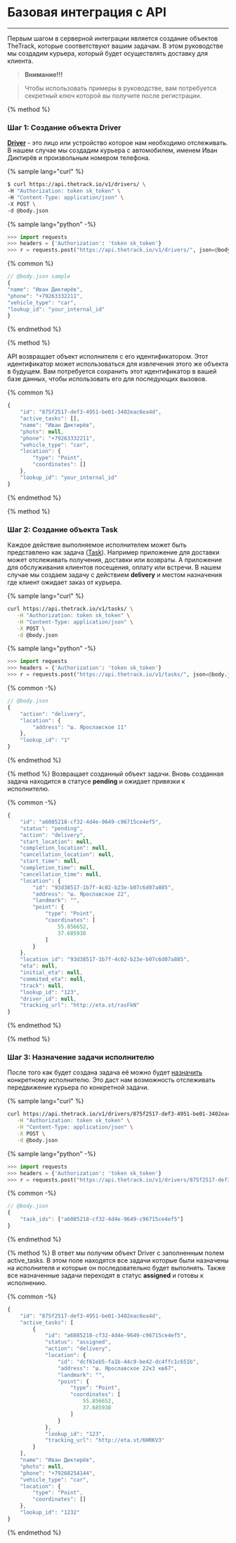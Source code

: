 # Базовая интеграция c API
---

Первым шагом в серверной интеграции является создание объектов TheTrack, которые соответствуют вашим задачам. В этом руководстве мы создадим курьера, который будет осуществлять доставку для клиента.

> **Внимание!!!**

> Чтобы использовать примеры в руководстве, вам потребуется секретный ключ которой вы получите после регистрации.

{% method %}
### **Шаг 1: Создание объекта Driver**
**[Driver](/api/objects/driver.md)** - это лицо или устройство которое нам необходимо отслеживать. В нашем случае мы создадим курьера с автомобилем, именем Иван Диктирёв и произвольным номером телефона.

{% sample lang="curl" %}
```bash
$ curl https://api.thetrack.io/v1/drivers/ \
-H "Authorization: token sk_token" \
-H "Content-Type: application/json" \
-X POST \
-d @body.json
```

{% sample lang="python" -%}
```python
>>> import requests
>>> headers = {'Authorization': 'token sk_token'}
>>> r = requests.post("https://api.thetrack.io/v1/drivers/", json=@body.json, headers=headers)
```

{% common %}
```js
// @body.json sample
{
"name": "Иван Диктирёв",
"phone": "+79263332211",
"vehicle_type": "car",
"lookup_id": "your_internal_id"
}
```
{% endmethod %}

{% method %}

API возвращает объект исполнителя с его идентификатором. Этот идентификатор может использоваться для извлечения этого же объекта в будущем. Вам потребуется сохранить этот идентификатор в вашей базе данных, чтобы использовать его для последующих вызовов.

{% common %}
```js
{
    "id": "875f2517-def3-4951-be01-3402eac6ea4d",
    "active_tasks": [],
    "name": "Иван Диктирёв",
    "photo": null,
    "phone": "+79263332211",
    "vehicle_type": "car",
    "location": {
        "type": "Point",
        "coordinates": []
    },
    "lookup_id": "your_internal_id"
}
```
{% endmethod %}

{% method %}
### **Шаг 2: Создание объекта Task**
Каждое действие выполняемое исполнителем может быть представлено как задача ([Task](/api/objects/task.md)). Например приложение для доставки может отслеживать получения, доставки или возвраты. А приложение для обслуживания клиентов посещения, оплату или встречи. В нашем случае мы создаем задачу с действием **delivery** и местом назначения где клиент ожидает заказ от курьера.

{% sample lang="curl" %}
```bash
curl https://api.thetrack.io/v1/tasks/ \
   -H "Authorization: token sk_token" \
   -H "Content-Type: application/json" \
   -X POST \
   -d @body.json
```

{% sample lang="python" -%}
```python
>>> import requests
>>> headers = {'Authorization': 'token sk_token'}
>>> r = requests.post("https://api.thetrack.io/v1/tasks/", json=@body.json, headers=headers)
```

{% common -%}
```js
// @body.json
{
    "action": "delivery",
    "location": {
        "address": "ш. Ярославское 11"
    },
    "lookup_id": "1"
}
```
{% endmethod %}


{% method %}
Возвращает созданный объект задачи. Вновь созданная задача находится в статусе **pending** и ожидает привязки к исполнителю.

{% common -%}
```js
{
    "id": "a6085218-cf32-4d4e-9649-c96715ce4ef5",
    "status": "pending",
    "action": "delivery",
    "start_location": null,
    "completion_location": null,
    "cancellation_location": null,
    "start_time": null,
    "completion_time": null,
    "cancellation_time": null,
    "location": {
        "id": "93d38517-1b7f-4c02-b23e-b07c6d07a885",
        "address": "ш. Ярославское 22",
        "landmark": "",
        "point": {
            "type": "Point",
            "coordinates": [
                55.856652,
                37.685938
            ]
        }
    },
    "location_id": "93d38517-1b7f-4c02-b23e-b07c6d07a885",
    "eta": null,
    "initial_eta": null,
    "commited_eta": null,
    "track": null,
    "lookup_id": "123",
    "driver_id": null,
    "tracking_url": "http://eta.st/rasFkN"
}
```
{% endmethod %}

{% method %}
### **Шаг 3: Назначение задачи исполнителю**
После того как будет создана задача её можно будет [назначить](/api/objects/driver.md#assign-task) конкретному исполнителю. Это даст нам возможность отслеживать передвижение курьера по конкретной задачи.

{% sample lang="curl" %}
```bash
curl https://api.thetrack.io/v1/drivers/875f2517-def3-4951-be01-3402eac6ea4d/assign_tasks/ \
   -H "Authorization: token sk_token" \
   -H "Content-Type: application/json" \
   -X POST \
   -d @body.json
```

{% sample lang="python" -%}
```python
>>> import requests
>>> headers = {'Authorization': 'token sk_token'}
>>> r = requests.post("https://api.thetrack.io/v1/drivers/875f2517-def3-4951-be01-3402eac6ea4d/assign_tasks/", json=@body.json, headers=headers)
```

{% common -%}
```js
// @body.json
{
    "task_ids": ["a6085218-cf32-4d4e-9649-c96715ce4ef5"]
}
```
{% endmethod %}

{% method %}
В ответ мы получим объект Driver с заполненным полем active\_tasks. В этом поле находятся все задачи которые были назначены на исполнителя и которые он последовательно будет выполнять. Также все назначенные задачи переходят в статус **assigned** и готовы к исполнению.

{% common -%}
```js
{
    "id": "875f2517-def3-4951-be01-3402eac6ea4d",
    "active_tasks": [
        {
            "id": "a6085218-cf32-4d4e-9649-c96715ce4ef5",
            "status": "assigned",
            "action": "delivery",
            "location": {
                "id": "dcf61eb5-fa1b-44c9-be42-dc4ffc1c651b",
                "address": "ш. Ярославское 22к3 кв67",
                "landmark": "",
                "point": {
                    "type": "Point",
                    "coordinates": [
                        55.856652,
                        37.685938
                    ]
                }
            },
            "lookup_id": "123",
            "tracking_url": "http://eta.st/6HRKV3"
        }
    ],
    "name": "Иван Диктирёв",
    "photo": null,
    "phone": "+79268254144",
    "vehicle_type": "car",
    "location": {
        "type": "Point",
        "coordinates": []
    },
    "lookup_id": "1232"
}
```
{% endmethod %}